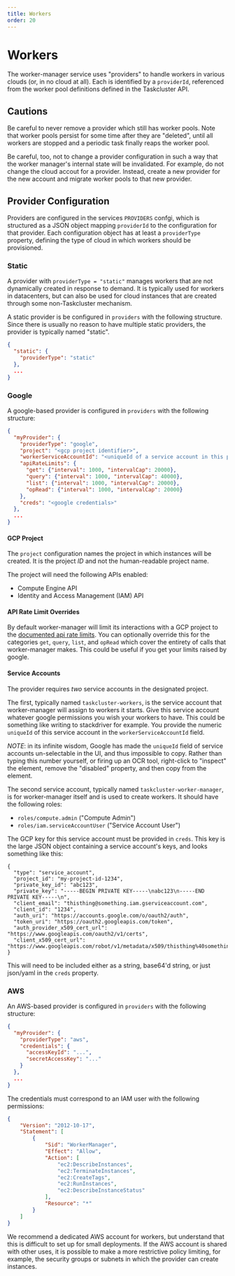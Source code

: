 ```yaml
---
title: Workers
order: 20
---
```


# Workers

The worker-manager service uses "providers" to handle workers in various clouds (or, in no cloud at all).
Each is identified by a `providerId`, referenced from the worker pool definitions defined in the Taskcluster API.

## Cautions

Be careful to never remove a provider which still has worker pools.
Note that worker pools persist for some time after they are "deleted", until all workers are stopped and a periodic task finally reaps the worker pool.

Be careful, too, not to change a provider configuration in such a way that the worker manager's internal state will be invalidated.
For example, do not change the cloud accout for a provider.
Instead, create a new provider for the new account and migrate worker pools to that new provider.

## Provider Configuration

Providers are configured in the services `PROVIDERS` confgi, which is structured as a JSON object mapping `providerId` to the configuration for that provider.
Each configuration object has at least a `providerType` property, defining the type of cloud in which workers should be provisioned.

### Static

A provider with `providerType = "static"` manages workers that are not dynamically created in response to demand.
It is typically used for workers in datacenters, but can also be used for cloud instances that are created through some non-Taskcluster mechanism.

A static provider is be configured in `providers` with the following structure.
Since there is usually no reason to have multiple static providers, the provider is typically named "static".

```json
{
  "static": {
    "providerType": "static"
  },
  ...
}
```


### Google

A google-based provider is configured in `providers` with the following structure:

```json
{
  "myProvider": {
    "providerType": "google",
    "project": "<gcp project identifier>",
    "workerServiceAccountId": "<uniqueId of a service account in this project that workers will use>",
    "apiRateLimits": {
      "get": {"interval": 1000, "intervalCap": 20000},
      "query": {"interval": 1000, "intervalCap": 40000},
      "list": {"interval": 1000, "intervalCap": 20000},
      "opRead": {"interval": 1000, "intervalCap": 20000}
    },
    "creds": "<google credentials>"
  },
  ...
}
```

#### GCP Project

The `project` configuration names the project in which instances will be created.
It is the project *ID* and not the human-readable project name.

The project will need the following APIs enabled:

* Compute Engine API
* Identity and Access Management (IAM) API

#### API Rate Limit Overrides

By default worker-manager will limit its interactions with a GCP project to the
[documented api rate limits](https://cloud.google.com/compute/docs/api-rate-limits). You
can optionally override this for the categories `get`, `query`, `list`, and `opRead` which
cover the entirety of calls that worker-manager makes. This could be useful if you get
your limits raised by google.

#### Service Accounts

The provider requires *two* service accounts in the designated project.

The first, typically named `taskcluster-workers`, is the service account that worker-manager will assign to workers
it starts. Give this service account whatever google permissions you wish your
workers to have. This could be something like writing to stackdriver for example.
You provide the numeric `uniqueId` of this service account in the `workerServiceAccountId` field.

*NOTE*: in its infinite wisdom, Google has made the `uniqueId` field of service accounts un-selectable in the UI, and thus impossible to copy.
Rather than typing this number yourself, or firing up an OCR tool, right-click to "inspect" the element, remove the "disabled" property, and then copy from the element.

The second service account, typically named `taskcluster-worker-manager`, is for worker-manager itself and is used to create workers.
It should have the following roles:

* `roles/compute.admin` ("Compute Admin")
* `roles/iam.serviceAccountUser` ("Service Account User")

The GCP key for this service account must be provided in `creds`.
This key is the large JSON object containing a service account's keys, and looks something like this:

```
{
  "type": "service_account",
  "project_id": "my-project-id-1234",
  "private_key_id": "abc123",
  "private_key": "-----BEGIN PRIVATE KEY-----\nabc123\n-----END PRIVATE KEY-----\n",
  "client_email": "thisthing@something.iam.gserviceaccount.com",
  "client_id": "1234",
  "auth_uri": "https://accounts.google.com/o/oauth2/auth",
  "token_uri": "https://oauth2.googleapis.com/token",
  "auth_provider_x509_cert_url": "https://www.googleapis.com/oauth2/v1/certs",
  "client_x509_cert_url": "https://www.googleapis.com/robot/v1/metadata/x509/thisthing%40something.iam.gserviceaccount.com"
}
```
This will need to be included either as a string, base64'd string, or just json/yaml in the `creds` property.

### AWS

An AWS-based provider is configured in `providers` with the following structure:

```json
{
  "myProvider": {
    "providerType": "aws",
    "credentials": {
      "accessKeyId": "...",
      "secretAccessKey": "..."
    }
  },
  ...
}
```

The credentials must correspond to an IAM user with the following permissions:

```json
{
    "Version": "2012-10-17",
    "Statement": [
        {
            "Sid": "WorkerManager",
            "Effect": "Allow",
            "Action": [
                "ec2:DescribeInstances",
                "ec2:TerminateInstances",
                "ec2:CreateTags",
                "ec2:RunInstances",
                "ec2:DescribeInstanceStatus"
            ],
            "Resource": "*"
        }
    ]
}
```

We recommend a dedicated AWS account for workers, but understand that this is difficult to set up for small deployments.
If the AWS account is shared with other uses, it is possible to make a more restrictive policy limiting, for example, the security groups or subnets in which the provider can create instances.
